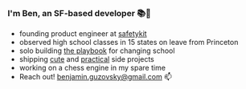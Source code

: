 ### I'm Ben, an SF-based developer 📚🤗
- founding product engineer at [safetykit](safetykit.com)
- observed high school classes in 15 states on leave from Princeton
- solo building [the playbook](https://fix.school) for changing school
- shipping [cute](https://loveisblob.com) and [practical](https://github.com/benguz/prompt-octopus) side projects
- working on a chess engine in my spare time
- Reach out! benjamin.guzovsky@gmail.com 📫 

<!--
**benguz/benguz** is a ✨ _special_ ✨ repository because its `README.md` (this file) appears on your GitHub profile.

Here are some ideas to get you started:

- 🔭 I’m currently working on ...
- 🌱 I’m currently learning ...
- 👯 I’m looking to collaborate on ...
- 🤔 I’m looking for help with ...
- 💬 Ask me about ...
- 📫 How to reach me: ...
- 😄 Pronouns: ...
- ⚡ Fun fact: ...
-->
